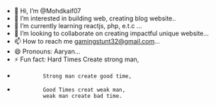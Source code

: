 - 👋 Hi, I’m @Mohdkaif07
- 👀 I’m interested in building web, creating blog website..
- 🌱 I’m currently learning reactjs, php, e.t.c ...
- 💞️ I’m looking to collaborate on creating impactful unique website...
- 📫 How to reach me gamingstunt32@gmail.com...
- 😄 Pronouns: Aaryan...
- ⚡ Fun fact: Hard Times Create strong man,
-              Strong man create good time,
-              Good Times creat weak man,
               weak man create bad time.
<!---
Mohdkaif07/Mohdkaif07 is a ✨ special ✨ repository because its `README.md` (this file) appears on your GitHub profile.
You can click the Preview link to take a look at your changes.
--->

